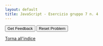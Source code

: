 ```yaml
---
layout: default
title: JavaScript - Esercizio gruppo 7 n. 4
---
```


<div id="js_esgroup7_4-sortableTrash" class="sortable-code"></div> 
<div id="js_esgroup7_4-sortable" class="sortable-code"></div> 
<div style="clear:both;"></div> 
<p> 
    <input id="js_esgroup7_4-feedbackLink" value="Get Feedback" type="button" /> 
    <input id="js_esgroup7_4-newInstanceLink" value="Reset Problem" type="button" /> 
</p> 
<script type="text/javascript"> 
(function(){
  var initial = "let punteggio = prompt(&quot;Inserisci il punteggio dello studente:&quot;);\n" +
    "punteggio = Number(punteggio); // trasformo in numero\n" +
    "if (punteggio &gt;= 90) {\n" +
    "  console.log(&quot;Livello: A&quot;);\n" +
    "} else if (punteggio &gt;= 80) {\n" +
    "  console.log(&quot;Livello: B&quot;);\n" +
    "} else if (punteggio &gt;= 70) {\n" +
    "  console.log(&quot;Livello: C&quot;);\n" +
    "} else {\n" +
    "  console.log(&quot;Livello: D&quot;);\n" +
    "}\n" +
    "let messaggio = &quot;Controllo del punteggio...&quot;; #distractor\n" +
    "console.log(messaggio); #distractor\n" +
    "let bonus = 5; #distractor\n" +
    "let livelloProvvisorio = &quot;???&quot;; #distractor";
  var parsonsPuzzle = new ParsonsWidget({
    "sortableId": "js_esgroup7_4-sortable",
    "max_wrong_lines": 10,
    "grader": ParsonsWidget._graders.LineBasedGrader,
    "exec_limit": 2500,
    "can_indent": true,
    "x_indent": 50,
    "lang": "en",
    "show_feedback": true,
    "trashId": "js_esgroup7_4-sortableTrash"
  });
  parsonsPuzzle.init(initial);
  parsonsPuzzle.shuffleLines();
  $("#js_esgroup7_4-newInstanceLink").click(function(event){ 
      event.preventDefault(); 
      parsonsPuzzle.shuffleLines(); 
  }); 
  $("#js_esgroup7_4-feedbackLink").click(function(event){ 
      event.preventDefault(); 
      parsonsPuzzle.getFeedback(); 
  }); 
})(); 
</script>

[Torna all'indice](../../../index.markdown)